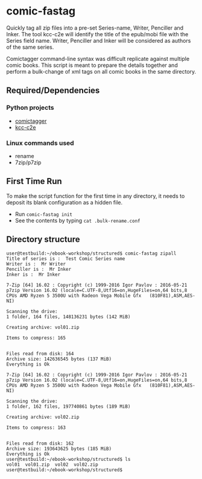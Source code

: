 # comic-fastag
Quickly tag all zip files into a pre-set Series-name, Writer, Penciller and Inker. The tool kcc-c2e will identify the title of the epub/mobi file with the Series field name. Writer, Penciller and Inker will be considered as authors of the same series. 

Comictagger command-line syntax was difficult replicate against multiple comic books. This script is meant to prepare the details together and perform a bulk-change of xml tags on all comic books in the same directory.

## Required/Dependencies
### Python projects
- [comictagger](https://github.com/comictagger/comictagger)
- [kcc-c2e](https://github.com/ciromattia/kcc)
### Linux commands used
- rename
- 7zip/p7zip

## First Time Run
To make the script function for the first time in any directory, it needs to deposit its blank configuration as a hidden file.
- Run `comic-fastag init`
- See the contents by typing `cat .bulk-rename.conf`

## Directory structure
```
user@testbuild:~/ebook-workshop/structured$ comic-fastag zipall
Title of series is :  Test Comic Series name
Writer is :  Mr Writer
Penciller is :  Mr Inker
Inker is :  Mr Inker

7-Zip [64] 16.02 : Copyright (c) 1999-2016 Igor Pavlov : 2016-05-21
p7zip Version 16.02 (locale=C.UTF-8,Utf16=on,HugeFiles=on,64 bits,8 CPUs AMD Ryzen 5 3500U with Radeon Vega Mobile Gfx   (810F81),ASM,AES-NI)

Scanning the drive:
1 folder, 164 files, 148136231 bytes (142 MiB)

Creating archive: vol01.zip

Items to compress: 165


Files read from disk: 164
Archive size: 142636545 bytes (137 MiB)
Everything is Ok

7-Zip [64] 16.02 : Copyright (c) 1999-2016 Igor Pavlov : 2016-05-21
p7zip Version 16.02 (locale=C.UTF-8,Utf16=on,HugeFiles=on,64 bits,8 CPUs AMD Ryzen 5 3500U with Radeon Vega Mobile Gfx   (810F81),ASM,AES-NI)

Scanning the drive:
1 folder, 162 files, 197740861 bytes (189 MiB)

Creating archive: vol02.zip

Items to compress: 163


Files read from disk: 162
Archive size: 193643625 bytes (185 MiB)
Everything is Ok
user@testbuild:~/ebook-workshop/structured$ ls
vol01  vol01.zip  vol02  vol02.zip
user@testbuild:~/ebook-workshop/structured$
```
    
